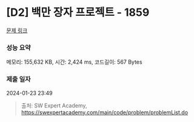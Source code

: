 # [D2] 백만 장자 프로젝트 - 1859 

[문제 링크](https://swexpertacademy.com/main/code/problem/problemDetail.do?contestProbId=AV5LrsUaDxcDFAXc) 

### 성능 요약

메모리: 155,632 KB, 시간: 2,424 ms, 코드길이: 567 Bytes

### 제출 일자

2024-01-23 23:49



> 출처: SW Expert Academy, https://swexpertacademy.com/main/code/problem/problemList.do